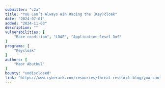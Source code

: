 ```yaml
---
submitter: "c2a"
title: "You Can’t Always Win Racing the (Key)cloak"
date: "2024-07-01"
added: "2024-11-03"
description: ""
vulnerabilities: [
    "Race condition", "LDAP", "Application-level DoS"
]
programs: [
    "Keycloak"
]
authors: [
    "Maor Abutbul"
]
bounty: "undisclosed"
link: "https://www.cyberark.com/resources/threat-research-blog/you-cant-always-win-racing-the-keycloak"
---
```




